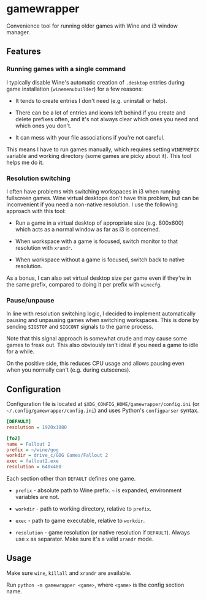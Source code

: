# gamewrapper

Convenience tool for running older games with Wine and i3 window manager.

## Features

### Running games with a single command

I typically disable Wine's automatic creation of `.desktop` entries during game
installation (`winemenubuilder`) for a few reasons:

- It tends to create entries I don't need (e.g. uninstall or help).

- There can be a lot of entries and icons left behind if you create and delete
prefixes often, and it's not always clear which ones you need and which ones you
don't.

- It can mess with your file associations if you're not careful.

This means I have to run games manually, which requires setting `WINEPREFIX`
variable and working directory (some games are picky about it). This tool helps
me do it.

### Resolution switching

I often have problems with switching workspaces in i3 when running fullscreen
games. Wine virtual desktops don't have this problem, but can be inconvenient if
you need a non-native resolution. I use the following approach with this tool:

- Run a game in a virtual desktop of appropriate size (e.g. 800x600) which acts
as a normal window as far as i3 is concerned.

- When workspace with a game is focused, switch monitor to that resolution with
`xrandr`.

- When workspace without a game is focused, switch back to native resolution.

As a bonus, I can also set virtual desktop size per game even if they're in the
same prefix, compared to doing it per prefix with `winecfg`.

### Pause/unpause

In line with resolution switching logic, I decided to implement automatically
pausing and unpausing games when switching workspaces. This is done by sending
`SIGSTOP` and `SIGCONT` signals to the game process.

Note that this signal approach is somewhat crude and may cause some games to
freak out. This also obviously isn't ideal if you need a game to idle for a
while.

On the positive side, this reduces CPU usage and allows pausing even when you
normally can't (e.g. during cutscenes).

## Configuration

Configuration file is located at `$XDG_CONFIG_HOME/gamewrapper/config.ini` (or
`~/.config/gamewrapper/config.ini`) and uses Python's `configparser` syntax.

```ini
[DEFAULT]
resolution = 1920x1080

[fo2]
name = Fallout 2
prefix = ~/wine/gog
workdir = drive_c/GOG Games/Fallout 2
exec = fallout2.exe
resolution = 640x480
```

Each section other than `DEFAULT` defines one game.

- `prefix` - absolute path to Wine prefix. `~` is expanded, environment
variables are not.

- `workdir` - path to working directory, relative to `prefix`.

- `exec` - path to game executable, relative to `workdir`.

- `resolution` - game resolution (or native resolution if `DEFAULT`). Always
use `x` as separator. Make sure it's a valid `xrandr` mode.

## Usage

Make sure `wine`, `killall` and `xrandr` are available.

Run `python -m gamewrapper <game>`, where `<game>` is the config section name.
